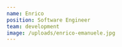 ```yaml
---
name: Enrico
position: Software Engineer
team: development
image: /uploads/enrico-emanuele.jpg
---
```


